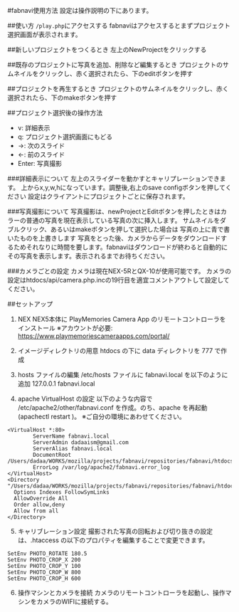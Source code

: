 #fabnavi使用方法
設定は操作説明の下にあります。

##使い方
```/play.php```にアクセスする
fabnaviはアクセスするとまずプロジェクト選択画面が表示されます。

##新しいプロジェクトをつくるとき 
左上のNewProjectをクリックする

##既存のプロジェクトに写真を追加、削除など編集するとき
プロジェクトのサムネイルをクリックし、赤く選択されたら、下のeditボタンを押す

##プロジェクトを再生するとき
プロジェクトのサムネイルをクリックし、赤く選択されたら、下のmakeボタンを押す

##プロジェクト選択後の操作方法
  * v: 詳細表示
  * q: プロジェクト選択画面にもどる
  * →: 次のスライド
  * ←: 前のスライド
  * Enter: 写真撮影
  
###詳細表示について
  左上のスライダーを動かすとキャリプレーションできます。
  上からx,y,w,hになっています。調整後,右上のsave configボタンを押してください
  設定はクライアントにプロジェクトごとに保存されます。

###写真撮影について
  写真撮影は、newProjectとEditボタンを押したときはカラーの普通の写真を現在表示している写真の次に挿入します。
  サムネイルをダブルクリック、あるいはmakeボタンを押して選択した場合は
  写真の上に青で書いたものを上書きします
  写真をとった後、カメラからデータをダウンロードするためそれなりに時間を要します。fabnaviはダウンロードが終わると自動的にその写真を表示します。表示されるまでお待ちください。

###カメラごとの設定
カメラは現在NEX-5RとQX-10が使用可能です。
カメラの設定はhtdocs/api/camera.php.incの19行目を適宜コメントアウトして設定してください。


##セットアップ

1. NEX
NEX5本体に PlayMemories Camera App のリモートコントローラをインストール
※アカウントが必要: https://www.playmemoriescameraapps.com/portal/

2. イメージディレクトリの用意
htdocs の下に data ディレクトリを 777 で作成

3. hosts ファイルの編集
/etc/hosts ファイルに fabnavi.local を以下のように追加
127.0.0.1	fabnavi.local

4. apache VirtualHost の設定
以下のような内容で /etc/apache2/other/fabnavi.conf を作成。のち、apache を再起動(apachectl restart )。
※ご自分の環境にあわせてください。

```
<VirtualHost *:80>
        ServerName fabnavi.local
        ServerAdmin dadaaism@gmail.com
        ServerAlias fabnavi.local
        DocumentRoot /Users/dadaa/WORKS/mozilla/projects/fabnavi/repositories/fabnavi/htdocs
        ErrorLog /var/log/apache2/fabnavi.error_log
</VirtualHost>
<Directory "/Users/dadaa/WORKS/mozilla/projects/fabnavi/repositories/fabnavi/htdocs">
  Options Indexes FollowSymLinks
  AllowOverride All
  Order allow,deny
  Allow from all
</Directory>
```

5. キャリブレーション設定
撮影された写真の回転および切り抜きの設定は、.htaccess の以下のプロパティを編集することで変更できます。

```
SetEnv PHOTO_ROTATE 180.5
SetEnv PHOTO_CROP_X 200
SetEnv PHOTO_CROP_Y 100
SetEnv PHOTO_CROP_W 800
SetEnv PHOTO_CROP_H 600
```

6. 操作マシンとカメラを接続
カメラのリモートコントローラを起動し、操作マシンをカメラのWIFIに接続する。



